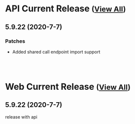 
# API Current Release <small>([View All](/API.md))</small>
## 5.9.22 (2020-7-7)
### Patches 

- Added shared call endpoint import support

<br><br>
# Web Current Release <small>([View All](/Web.md))</small>
## 5.9.22 (2020-7-7)
release with api

  